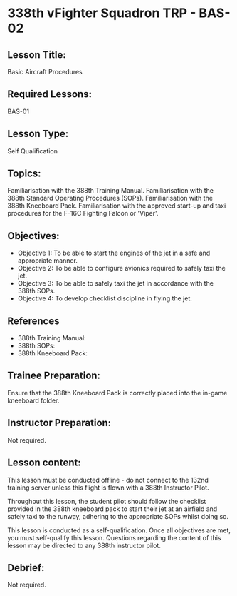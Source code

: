 # 338th vFighter Squadron TRP - BAS-02

## Lesson Title:
Basic Aircraft Procedures

## Required Lessons:
BAS-01

## Lesson Type:
Self Qualification

## Topics:
Familiarisation with the 388th Training Manual.
Familiarisation with the 388th Standard Operating Procedures (SOPs).
Familiarisation with the 388th Kneeboard Pack.
Familiarisation with the approved start-up and taxi procedures for the F-16C Fighting Falcon or 'Viper'.

## Objectives:
* Objective 1: To be able to start the engines of the jet in a safe and appropriate manner.
* Objective 2: To be able to configure avionics required to safely taxi the jet.
* Objective 3: To be able to safely taxi the jet in accordance with the 388th SOPs.
* Objective 4: To develop checklist discipline in flying the jet.

## References
* 388th Training Manual:
* 388th SOPs:
* 388th Kneeboard Pack:

## Trainee Preparation:
Ensure that the 388th Kneeboard Pack is correctly placed into the in-game kneeboard folder.

## Instructor Preparation:
Not required.

## Lesson content:
This lesson must be conducted offline - do not connect to the 132nd training server unless this flight is flown with a 388th Instructor Pilot.

Throughout this lesson, the student pilot should follow the checklist provided in the 388th kneeboard pack to start their jet at an airfield and safely taxi to the runway, adhering to the appropriate SOPs whilst doing so.

This lesson is conducted as a self-qualification. Once all objectives are met, you must self-qualify this lesson.
Questions regarding the content of this lesson may be directed to any 388th instructor pilot.

## Debrief:
Not required.